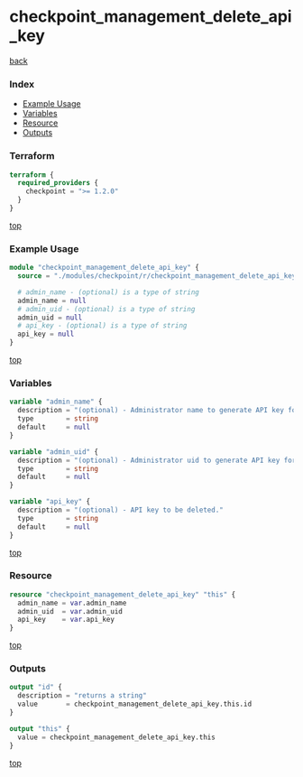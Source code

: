 # checkpoint_management_delete_api_key

[back](../checkpoint.md)

### Index

- [Example Usage](#example-usage)
- [Variables](#variables)
- [Resource](#resource)
- [Outputs](#outputs)

### Terraform

```terraform
terraform {
  required_providers {
    checkpoint = ">= 1.2.0"
  }
}
```

[top](#index)

### Example Usage

```terraform
module "checkpoint_management_delete_api_key" {
  source = "./modules/checkpoint/r/checkpoint_management_delete_api_key"

  # admin_name - (optional) is a type of string
  admin_name = null
  # admin_uid - (optional) is a type of string
  admin_uid = null
  # api_key - (optional) is a type of string
  api_key = null
}
```

[top](#index)

### Variables

```terraform
variable "admin_name" {
  description = "(optional) - Administrator name to generate API key for."
  type        = string
  default     = null
}

variable "admin_uid" {
  description = "(optional) - Administrator uid to generate API key for."
  type        = string
  default     = null
}

variable "api_key" {
  description = "(optional) - API key to be deleted."
  type        = string
  default     = null
}
```

[top](#index)

### Resource

```terraform
resource "checkpoint_management_delete_api_key" "this" {
  admin_name = var.admin_name
  admin_uid  = var.admin_uid
  api_key    = var.api_key
}
```

[top](#index)

### Outputs

```terraform
output "id" {
  description = "returns a string"
  value       = checkpoint_management_delete_api_key.this.id
}

output "this" {
  value = checkpoint_management_delete_api_key.this
}
```

[top](#index)